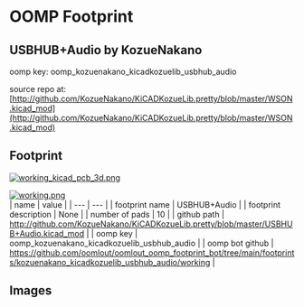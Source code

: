 # OOMP Footprint  
## USBHUB+Audio  by KozueNakano  
  
oomp key: oomp_kozuenakano_kicadkozuelib_usbhub_audio  
  
source repo at: [http://github.com/KozueNakano/KiCADKozueLib.pretty/blob/master/WSON.kicad_mod](http://github.com/KozueNakano/KiCADKozueLib.pretty/blob/master/WSON.kicad_mod)  
## Footprint  
  
[![working_kicad_pcb_3d.png](working_kicad_pcb_3d_600.png)](working_kicad_pcb_3d.png)  
  
[![working.png](working_600.png)](working.png)  
| name | value | 
| --- | --- | 
| footprint name | USBHUB+Audio | 
| footprint description | None | 
| number of pads | 10 | 
| github path | http://github.com/KozueNakano/KiCADKozueLib.pretty/blob/master/USBHUB+Audio.kicad_mod | 
| oomp key | oomp_kozuenakano_kicadkozuelib_usbhub_audio | 
| oomp bot github | https://github.com/oomlout/oomlout_oomp_footprint_bot/tree/main/footprints/kozuenakano_kicadkozuelib_usbhub_audio/working | 
## Images  

